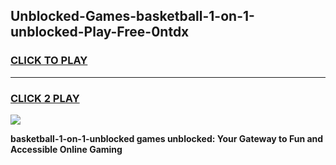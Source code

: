 
## Unblocked-Games-basketball-1-on-1-unblocked-Play-Free-0ntdx
<h3>
<a href="https://premium76.site?title=basketball-1-on-1-unblocked&ref=23A">CLICK TO PLAY</a></h3>
<hr>

<h3>
<a href="https://premium76.site?title=basketball-1-on-1-unblocked&ref=23A">CLICK 2 PLAY</a>
  
</h3>

<a href="https://premium76.site?title=basketball-1-on-1-unblocked&ref=23A"><img src="https://clearcache.store/games.png"></a>


**basketball-1-on-1-unblocked games unblocked: Your Gateway to Fun and Accessible Online Gaming**

